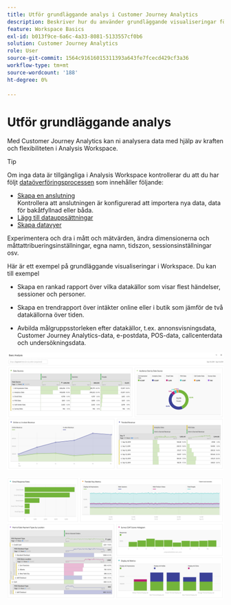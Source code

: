 ```yaml
---
title: Utför grundläggande analys i Customer Journey Analytics
description: Beskriver hur du använder grundläggande visualiseringar för att analysera data i Customer Journey Analytics
feature: Workspace Basics
exl-id: b013f9ce-6a6c-4a33-8081-5133557cf0b6
solution: Customer Journey Analytics
role: User
source-git-commit: 1564c91616015311393a643fe7fcecd429cf3a36
workflow-type: tm+mt
source-wordcount: '188'
ht-degree: 0%

---
```


# Utför grundläggande analys

Med Customer Journey Analytics kan ni analysera data med hjälp av kraften och flexibiliteten i Analysis Workspace.

>[!TIP]
>
>Om inga data är tillgängliga i Analysis Workspace kontrollerar du att du har följt [dataöverföringsprocessen](/help/data-ingestion/data-ingestion.md) som innehåller följande:<ul><li>[Skapa en anslutning](/help/connections/create-connection.md#create-and-configure-the-connection) </br>Kontrollera att anslutningen är konfigurerad att importera nya data, data för bakåtfyllnad eller båda.</li><li>[Lägg till datauppsättningar](/help/connections/create-connection.md#add-and-configure-datasets)</li><li>[Skapa datavyer](/help/data-views/create-dataview.md)</li></ul>

Experimentera och dra i mått och mätvärden, ändra dimensionerna och måttattribueringsinställningar, egna namn, tidszon, sessionsinställningar osv.

Här är ett exempel på grundläggande visualiseringar i Workspace. Du kan till exempel

* Skapa en rankad rapport över vilka datakällor som visar flest händelser, sessioner och personer.

* Skapa en trendrapport över intäkter online eller i butik som jämför de två datakällorna över tiden.

* Avbilda målgruppsstorleken efter datakällor, t.ex. annonsvisningsdata, Customer Journey Analytics-data, e-postdata, POS-data, callcenterdata och undersökningsdata.

![Exempelvisualiseringar av grundläggande analysdiagram. ](assets/cja-basic-analysis.png)

![Fler exempel på visualiseringar av grundläggande analysdiagram](assets/cja-basic-analysis2.png)
